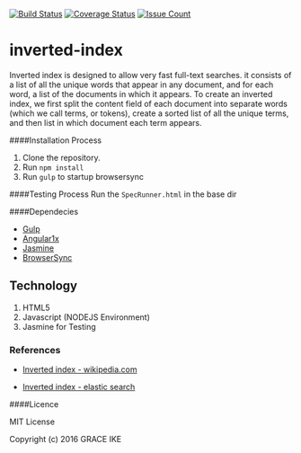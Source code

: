 [![Build Status](https://travis-ci.org/andela-gike/Checkpoint-1.svg?branch=master)](https://travis-ci.org/andela-gike/Checkpoint-1)
[![Coverage Status](https://coveralls.io/repos/github/andela-gike/Checkpoint-1/badge.svg?branch=master)](https://coveralls.io/github/andela-gike/Checkpoint-1?branch=master)
[![Issue Count](https://codeclimate.com/github/andela-gike/Checkpoint-1/badges/issue_count.svg)](https://codeclimate.com/github/andela-gike/Checkpoint-1)
# inverted-index

Inverted index is designed to allow very fast full-text searches. it consists of a list of all the unique words that appear in any document, and for each word, a list of the documents in which it appears.
To create an inverted index, we first split the content field of each document into separate words (which we call terms, or tokens), create a sorted list of all the unique terms, and then list in which document each term appears.

####Installation Process

1. Clone the repository.
2. Run `npm install`
3. Run `gulp` to startup browsersync

####Testing Process
Run the `SpecRunner.html` in the base dir

####Dependecies
* [Gulp](http://gulpjs.com/)
* [Angular1x](https://angularjs.org/)
* [Jasmine](http://jasmine.github.io/2.4/introduction.html)
* [BrowserSync](https://www.browsersync.io/)

## Technology
  1. HTML5
  2. Javascript (NODEJS Environment)
  3. Jasmine for Testing

### References
* [Inverted index - wikipedia.com](https://en.wikipedia.org/wiki/Inverted_index)

* [Inverted index - elastic search](https://www.elastic.co/guide/en/elasticsearch/guide/current/inverted-index.html)

####Licence

MIT License

Copyright (c) 2016 GRACE IKE

